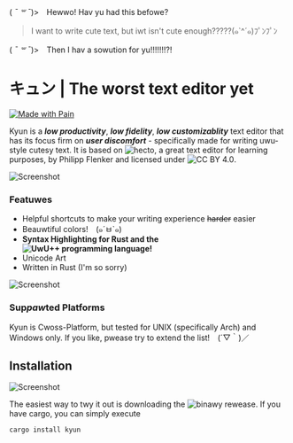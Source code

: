 ( *¯ ꒳ ¯*)>　Hewwo! Hav yu had this befowe?

> I want to write cute text, but iwt isn't cute enough?????(๑`^´๑)ﾌﾟﾝﾌﾟﾝ

( *¯ ꒳ ¯*)>　Then I hav a sowution for yu!!!!!!!?!

# キュン | The worst text editor yet
[![Made with Pain](https://img.shields.io/badge/Made%20with-Pain-red.svg)](https://shields.io/) 

Kyun is a ***low productivity***, ***low fidelity***, ***low customizablity*** text editor that has its focus firm on ***user discomfort*** - specifically made for writing uwu-style cutesy text. It is based on ![hecto](https://github.com/pflenker/hecto-tutorial), a great text editor for learning purposes, by Philipp Flenker and licensed under ![CC BY 4.0](https://creativecommons.org/licenses/by/4.0/).

![Screenshot](https://fi-le.net/images/kyun.gif?raw=true)

### Featuwes

- Helpful shortcuts to make your writing experience ~~harder~~ easier
- Beauwtiful colors!　(๑´ㅂ`๑)
- **Syntax Highlighting for Rust and the ![UwU++ programming language!](https://github.com/Deltaphish/UwUpp)**
- Unicode Art
- Written in Rust (I'm so sorry)

![Screenshot](https://fi-le.net/images/screenshot9.png?raw=true)

### Sup*paw*ted Platforms
Kyun is Cwoss-Platform, but tested for UNIX (specifically Arch) and Windows only. If you like, pwease try to extend the list!　(´▽｀)／

## Installation
![Screenshot](https://fi-le.net/images/screenshot8.png?raw=true)

The easiest way to twy it out is downloading the ![binawy rewease](https://github.com/file-acomplaint/kyun/releases). If you have cargo, you can simply execute

```bash
cargo install kyun
```
